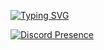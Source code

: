 [![Typing SVG](https://readme-typing-svg.demolab.com?font=Rubik&pause=1000&color=3E46F0&center=true&repeat=false&width=435&lines=Hi%2C+I'm+Collin;I+like+to+code+Things+with+Python;Oh+and+I+also+use+HTML%2C+CSS+and+Javascript)](https://git.io/typing-svg)

[![Discord Presence](https://lanyard.cnrad.dev/api/659109458542067714)](https://discord.com/users/659109458542067714)

